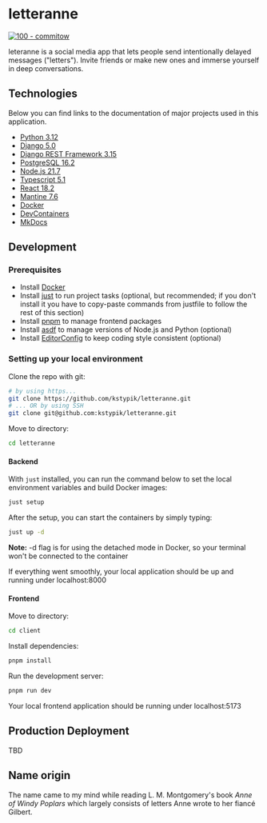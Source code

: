# letteranne

[![100 - commitow](https://img.shields.io/badge/100-commitow-8CD08A?style=for-the-badge)](https://100commitow.pl)

leteranne is a social media app that lets people send intentionally delayed messages ("letters"). Invite friends or make new ones and immerse yourself in deep conversations.

## Technologies

Below you can find links to the documentation of major projects used in this application.

- [Python 3.12](https://docs.python.org/3.12/)
- [Django 5.0](https://docs.djangoproject.com/en/5.0/)
- [Django REST Framework 3.15](https://www.django-rest-framework.org/)
- [PostgreSQL 16.2](https://www.postgresql.org/docs/16/index.html)
- [Node.js 21.7](https://nodejs.org/docs/latest-v21.x/api/index.html)
- [Typescript 5.1](https://www.typescriptlang.org/docs/)
- [React 18.2](https://react.dev/learn)
- [Mantine 7.6](https://mantine.dev/getting-started/)
- [Docker](https://docs.docker.com/)
- [DevContainers](https://containers.dev/)
- [MkDocs](https://www.mkdocs.org/user-guide/)

## Development

### Prerequisites

- Install [Docker](https://docs.docker.com/get-docker/)
- Install [just](https://github.com/casey/just) to run project tasks (optional, but recommended; if you don't install it you have to copy-paste commands from justfile to follow the rest of this section)
- Install [pnpm](https://pnpm.io/installation) to manage frontend packages
- Install [asdf](https://asdf-vm.com/) to manage versions of Node.js and Python (optional)
- Install [EditorConfig](https://editorconfig.org/) to keep coding style consistent (optional)

### Setting up your local environment

Clone the repo with git:

```bash
# by using https...
git clone https://github.com/kstypik/letteranne.git
# ... OR by using SSH
git clone git@github.com:kstypik/letteranne.git
```

Move to directory:

```bash
cd letteranne
```

#### Backend

With `just` installed, you can run the command below to set the local environment variables and build Docker images:

```bash
just setup
```

After the setup, you can start the containers by simply typing:

```bash
just up -d
```

**Note:** -d flag is for using the detached mode in Docker, so your terminal won't be connected to the container

If everything went smoothly, your local application should be up and running under localhost:8000

#### Frontend

Move to directory:

```bash
cd client
```

Install dependencies:

```bash
pnpm install
```

Run the development server:

```bash
pnpm run dev
```

Your local frontend application should be running under localhost:5173


## Production Deployment

TBD

## Name origin

The name came to my mind while reading L. M. Montgomery's book *Anne of Windy Poplars* which largely consists of letters Anne wrote to her fiancé Gilbert.
